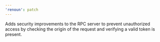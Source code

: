 ```yaml
---
'renoun': patch
---
```


Adds security improvements to the RPC server to prevent unauthorized access by checking the origin of the request and verifying a valid token is present.
